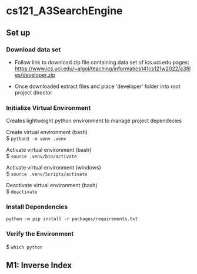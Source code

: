 # cs121_A3SearchEngine

## Set up
### Download data set 
- Follow link to download zip file containing data set of ics.uci.edu pages:
https://www.ics.uci.edu/~algol/teaching/informatics141cs121w2022/a3files/developer.zip

- Once downloaded extract files and place 'developer' folder into root project director

### Initialize Virtual Environment 
Creates lightweight python environment to manage project dependecies

Create virtual environment (bash)\
$ ```python3 -m venv .venv```

Activate virtual environment (bash)\
$ ```source .venv/bin/activate```

Activate virtual environment (windows)\
$ ```source .venv/Scripts/activate```

Deactivate virtual environment (bash)\
$ ```deactivate```

### Install Dependencies 
```python -m pip install -r packages/requirements.txt```

### Verify the Environment
$ ```which python```


## M1: Inverse Index


